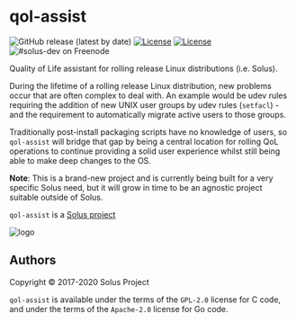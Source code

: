 # qol-assist

![GitHub release (latest by date)](https://img.shields.io/github/v/release/solus-project/budgie-desktop)
[![License](https://img.shields.io/badge/License-GPL%202.0-lightgrey.svg)](https://opensource.org/licenses/GPL-2.0)
[![License](https://img.shields.io/badge/License-Apache%202.0-lightgrey.svg)](https://www.apache.org/licenses/LICENSE-2.0.html)
![#solus-dev on Freenode](https://img.shields.io/badge/freenode-%23solus--dev-28C)

Quality of Life assistant for rolling release Linux distributions (i.e. Solus).

During the lifetime of a rolling release Linux distribution, new problems occur that are often
complex to deal with. An example would be udev rules requiring the addition of new UNIX user groups
by udev rules (`setfacl`) - and the requirement to automatically migrate active users to those
groups.

Traditionally post-install packaging scripts have no knowledge of users, so `qol-assist`
will bridge that gap by being a central location for rolling QoL operations to continue
providing a solid user experience whilst still being able to make deep changes to the OS.

**Note**: This is a brand-new project and is currently being built for a very specific Solus
need, but it will grow in time to be an agnostic project suitable outside of Solus.

`qol-assist` is a [Solus project](https://getsol.us/)

![logo](https://build.getsol.us/logo.png)

## Authors

Copyright © 2017-2020 Solus Project

`qol-assist` is available under the terms of the `GPL-2.0` license for C code, and under the terms of the `Apache-2.0` license for Go code.
